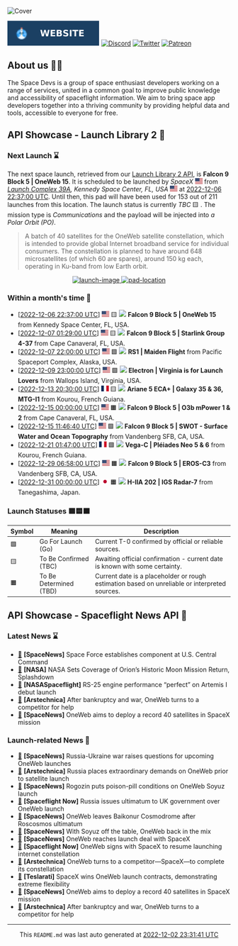 ![Cover](https://raw.githubusercontent.com/TheSpaceDevs/Tutorials/main/assets/tsd_cover.png)


[![Website](https://raw.githubusercontent.com/TheSpaceDevs/Tutorials/e36b2c250ce7fcd4a801c1ed6cb1f9f9d031696b/assets/badge_tsd_website.svg)](https://thespacedevs.com/)
[![Discord](https://img.shields.io/badge/Discord-%237289DA.svg?style=for-the-badge&logo=discord&logoColor=white)](https://discord.gg/p7ntkNA)
[![Twitter](https://img.shields.io/badge/Twitter-%231DA1F2.svg?style=for-the-badge&logo=Twitter&logoColor=white)](https://twitter.com/TheSpaceDevs)
[![Patreon](https://img.shields.io/badge/Patreon-F96854?style=for-the-badge&logo=patreon&logoColor=white)](https://www.patreon.com/TheSpaceDevs)

## About us 🧑‍🚀
The Space Devs is a group of space enthusiast developers working on a range of
services, united in a common goal to improve public knowledge and accessibility
of spaceflight information. We aim to bring space app developers together into a
thriving community by providing helpful data and tools, accessible to everyone
for free.

## API Showcase - Launch Library 2 🚀

### Next Launch ⌛
The next space launch, retrieved from our
<a href="https://thespacedevs.com/llapi">Launch Library 2 API</a>, is
**Falcon 9 Block 5 | OneWeb 15**. It is scheduled to be launched by *SpaceX*
<img width="17" src="https://raw.githubusercontent.com/lipis/flag-icons/main/flags/4x3/us.svg" />
from *<a href="https://en.wikipedia.org/wiki/Kennedy_Space_Center_Launch_Complex_39#Launch_Pad_39A">Launch Complex 39A</a>, Kennedy Space Center, FL, USA*
<img width="17" src="https://raw.githubusercontent.com/lipis/flag-icons/main/flags/4x3/us.svg" />
at <a href="https://www.timeanddate.com/worldclock/fixedtime.html?iso=20221206T223700">2022-12-06 22:37:00 UTC</a>.  Until
then, this pad will have been used for 153
out of 211 launches from this location. The launch status is currently
*TBC* 🟨 . The mission type is
*Communications* and the payload will be injected
into *a Polar Orbit
(PO)*.
<br>
<blockquote>
  A batch of 40 satellites for the OneWeb satellite constellation, which is intended to provide global Internet broadband service for individual consumers. The constellation is planned to have around 648 microsatellites (of which 60 are spares), around 150 kg each, operating in Ku-band from low Earth orbit.
</blockquote>

<p float="left" align="center">
  <a href="https://en.wikipedia.org/wiki/Falcon_9" >
    <img alt="launch-image" height="200" src="https://spacelaunchnow-prod-east.nyc3.digitaloceanspaces.com/media/launch_images/falcon2520925_image_20220322195146.jpeg" />
  </a>
  <a href="http://maps.google.com/maps?q=28.608+N,+80.604+W" >
    <img alt="pad-location" height="200" src="https://spacelaunchnow-prod-east.nyc3.digitaloceanspaces.com/media/launch_images/location_27_20200803142447.jpg"  />
  </a>
</p>

### Within a month's time 📅
- \[<a href="https://www.timeanddate.com/worldclock/fixedtime.html?iso=20221206T223700">2022-12-06 22:37:00 UTC</a>\]  <img width="17" src="https://raw.githubusercontent.com/lipis/flag-icons/main/flags/4x3/us.svg" /> 🟨  <a href="https://www.google.com/calendar/render?action=TEMPLATE&text=Falcon 9 Block 5 | OneWeb 15&location=Kennedy Space Center, FL, USA&dates=20221206T223700Z%2F20221206T223700Z"><img border="0" width="15" src="https://upload.wikimedia.org/wikipedia/commons/a/a5/Google_Calendar_icon_%282020%29.svg"></a> **Falcon 9 Block 5 | OneWeb 15** from Kennedy Space Center, FL, USA.
- \[<a href="https://www.timeanddate.com/worldclock/fixedtime.html?iso=20221207T012900">2022-12-07 01:29:00 UTC</a>\]  <img width="17" src="https://raw.githubusercontent.com/lipis/flag-icons/main/flags/4x3/us.svg" /> 🟨  <a href="https://www.google.com/calendar/render?action=TEMPLATE&text=Falcon 9 Block 5 | Starlink Group 4-37&location=Cape Canaveral, FL, USA&dates=20221207T012900Z%2F20221207T012900Z"><img border="0" width="15" src="https://upload.wikimedia.org/wikipedia/commons/a/a5/Google_Calendar_icon_%282020%29.svg"></a> **Falcon 9 Block 5 | Starlink Group 4-37** from Cape Canaveral, FL, USA.
- \[<a href="https://www.timeanddate.com/worldclock/fixedtime.html?iso=20221207T220000">2022-12-07 22:00:00 UTC</a>\]  <img width="17" src="https://raw.githubusercontent.com/lipis/flag-icons/main/flags/4x3/us.svg" /> 🟩  <a href="https://www.google.com/calendar/render?action=TEMPLATE&text=RS1 | Maiden Flight&location=Pacific Spaceport Complex, Alaska, USA&dates=20221207T220000Z%2F20221208T013000Z"><img border="0" width="15" src="https://upload.wikimedia.org/wikipedia/commons/a/a5/Google_Calendar_icon_%282020%29.svg"></a> **RS1 | Maiden Flight** from Pacific Spaceport Complex, Alaska, USA.
- \[<a href="https://www.timeanddate.com/worldclock/fixedtime.html?iso=20221209T230000">2022-12-09 23:00:00 UTC</a>\]  <img width="17" src="https://raw.githubusercontent.com/lipis/flag-icons/main/flags/4x3/us.svg" /> 🟩  <a href="https://www.google.com/calendar/render?action=TEMPLATE&text=Electron | Virginia is for Launch Lovers&location=Wallops Island, Virginia, USA&dates=20221209T230000Z%2F20221210T010000Z"><img border="0" width="15" src="https://upload.wikimedia.org/wikipedia/commons/a/a5/Google_Calendar_icon_%282020%29.svg"></a> **Electron | Virginia is for Launch Lovers** from Wallops Island, Virginia, USA.
- \[<a href="https://www.timeanddate.com/worldclock/fixedtime.html?iso=20221213T203000">2022-12-13 20:30:00 UTC</a>\]  <img width="17" src="https://raw.githubusercontent.com/lipis/flag-icons/main/flags/4x3/fr.svg" /> 🟨  <a href="https://www.google.com/calendar/render?action=TEMPLATE&text=Ariane 5 ECA+ | Galaxy 35 &amp; 36, MTG-I1&location=Kourou, French Guiana&dates=20221213T203000Z%2F20221213T203000Z"><img border="0" width="15" src="https://upload.wikimedia.org/wikipedia/commons/a/a5/Google_Calendar_icon_%282020%29.svg"></a> **Ariane 5 ECA+ | Galaxy 35 & 36, MTG-I1** from Kourou, French Guiana.
- \[<a href="https://www.timeanddate.com/worldclock/fixedtime.html?iso=20221215T000000">2022-12-15 00:00:00 UTC</a>\]  <img width="17" src="https://raw.githubusercontent.com/lipis/flag-icons/main/flags/4x3/us.svg" /> 🟧  <a href="https://www.google.com/calendar/render?action=TEMPLATE&text=Falcon 9 Block 5 | O3b mPower 1 &amp; 2&location=Cape Canaveral, FL, USA&dates=20221215T000000Z%2F20221215T000000Z"><img border="0" width="15" src="https://upload.wikimedia.org/wikipedia/commons/a/a5/Google_Calendar_icon_%282020%29.svg"></a> **Falcon 9 Block 5 | O3b mPower 1 & 2** from Cape Canaveral, FL, USA.
- \[<a href="https://www.timeanddate.com/worldclock/fixedtime.html?iso=20221215T114640">2022-12-15 11:46:40 UTC</a>\]  <img width="17" src="https://raw.githubusercontent.com/lipis/flag-icons/main/flags/4x3/us.svg" /> 🟩  <a href="https://www.google.com/calendar/render?action=TEMPLATE&text=Falcon 9 Block 5 | SWOT - Surface Water and Ocean Topography&location=Vandenberg SFB, CA, USA&dates=20221215T114640Z%2F20221215T114640Z"><img border="0" width="15" src="https://upload.wikimedia.org/wikipedia/commons/a/a5/Google_Calendar_icon_%282020%29.svg"></a> **Falcon 9 Block 5 | SWOT - Surface Water and Ocean Topography** from Vandenberg SFB, CA, USA.
- \[<a href="https://www.timeanddate.com/worldclock/fixedtime.html?iso=20221221T014700">2022-12-21 01:47:00 UTC</a>\]  <img width="17" src="https://raw.githubusercontent.com/lipis/flag-icons/main/flags/4x3/fr.svg" /> 🟩  <a href="https://www.google.com/calendar/render?action=TEMPLATE&text=Vega-C | Pléiades Neo 5 &amp; 6&location=Kourou, French Guiana&dates=20221221T014700Z%2F20221221T014700Z"><img border="0" width="15" src="https://upload.wikimedia.org/wikipedia/commons/a/a5/Google_Calendar_icon_%282020%29.svg"></a> **Vega-C | Pléiades Neo 5 & 6** from Kourou, French Guiana.
- \[<a href="https://www.timeanddate.com/worldclock/fixedtime.html?iso=20221229T065800">2022-12-29 06:58:00 UTC</a>\]  <img width="17" src="https://raw.githubusercontent.com/lipis/flag-icons/main/flags/4x3/us.svg" /> 🟧  <a href="https://www.google.com/calendar/render?action=TEMPLATE&text=Falcon 9 Block 5 | EROS-C3&location=Vandenberg SFB, CA, USA&dates=20221229T065800Z%2F20221229T065800Z"><img border="0" width="15" src="https://upload.wikimedia.org/wikipedia/commons/a/a5/Google_Calendar_icon_%282020%29.svg"></a> **Falcon 9 Block 5 | EROS-C3** from Vandenberg SFB, CA, USA.
- \[<a href="https://www.timeanddate.com/worldclock/fixedtime.html?iso=20221231T000000">2022-12-31 00:00:00 UTC</a>\]  <img width="17" src="https://raw.githubusercontent.com/lipis/flag-icons/main/flags/4x3/jp.svg" /> 🟧  <a href="https://www.google.com/calendar/render?action=TEMPLATE&text=H-IIA 202 | IGS Radar-7&location=Tanegashima, Japan&dates=20221231T000000Z%2F20221231T000000Z"><img border="0" width="15" src="https://upload.wikimedia.org/wikipedia/commons/a/a5/Google_Calendar_icon_%282020%29.svg"></a> **H-IIA 202 | IGS Radar-7** from Tanegashima, Japan.


### Launch Statuses 🟩🟨🟧
<p align="center">
    <table class="tg">
    <thead>
      <tr>
        <th class="tg-0pky">Symbol</th>
        <th class="tg-0pky">Meaning</th>
        <th class="tg-0pky">Description</th>
      </tr>
    </thead>
    <tbody>
      <tr>
        <td class="tg-0pky">🟩</td>
        <td class="tg-0pky">Go For Launch (Go)</td>
        <td class="tg-0pky">Current T-0 confirmed by official or reliable sources.</td>
      </tr>
      <tr>
        <td class="tg-0pky">🟨</td>
        <td class="tg-0pky">To Be Confirmed (TBC)</td>
        <td class="tg-0pky">Awaiting official confirmation - current date is known with some certainty.</td>
      </tr>
      <tr>
        <td class="tg-0pky">🟧</td>
        <td class="tg-0pky">To Be Determined (TBD)</td>
        <td class="tg-0pky">Current date is a placeholder or rough estimation based on unreliable or interpreted sources.</td>
      </tr>
    </tbody>
    </table>
</p>

## API Showcase - Spaceflight News API 📰

### Latest News ⌛
- <a href="https://spacenews.com/space-force-establishes-component-at-u-s-central-command/" >🔗</a> **[SpaceNews]** Space Force establishes component at U.S. Central Command
- <a href="http://www.nasa.gov/press-release/nasa-sets-coverage-of-orion-s-historic-moon-mission-return-splashdown" >🔗</a> **[NASA]** NASA Sets Coverage of Orion’s Historic Moon Mission Return, Splashdown
- <a href="https://www.nasaspaceflight.com/2022/12/artemis-i-rs25-review/" >🔗</a> **[NASASpaceflight]** RS-25 engine performance “perfect” on Artemis I debut launch
- <a href="https://arstechnica.com/science/2022/12/oneweb-sets-a-launch-date-for-next-week-on-a-falcon-9-rocket/" >🔗</a> **[Arstechnica]** After bankruptcy and war, OneWeb turns to a competitor for help
- <a href="https://spacenews.com/oneweb-aims-to-deploy-a-record-40-satellites-in-spacex-mission/" >🔗</a> **[SpaceNews]** OneWeb aims to deploy a record 40 satellites in SpaceX mission


### Launch-related News 🚀

- <a href="https://spacenews.com/russia-ukraine-war-raises-questions-for-upcoming-oneweb-launches/" >🔗</a> **[SpaceNews]** Russia-Ukraine war raises questions for upcoming OneWeb launches
- <a href="https://arstechnica.com/science/2022/03/russia-places-extraordinary-demands-on-oneweb-prior-to-satellite-launch/" >🔗</a> **[Arstechnica]** Russia places extraordinary demands on OneWeb prior to satellite launch
- <a href="https://spacenews.com/rogozin-puts-poison-pill-conditions-on-oneweb-soyuz-launch/" >🔗</a> **[SpaceNews]** Rogozin puts poison-pill conditions on OneWeb Soyuz launch
- <a href="https://spaceflightnow.com/2022/03/02/russia-issues-ultimatum-to-u-k-government-over-oneweb-launch/" >🔗</a> **[Spaceflight Now]** Russia issues ultimatum to UK government over OneWeb launch
- <a href="https://spacenews.com/oneweb-leaves-baikonur-cosmodrome-after-roscosmos-ultimatum/" >🔗</a> **[SpaceNews]** OneWeb leaves Baikonur Cosmodrome after Roscosmos ultimatum
- <a href="https://spacenews.com/with-soyuz-off-the-table-oneweb-back-in-the-mix/" >🔗</a> **[SpaceNews]** With Soyuz off the table, OneWeb back in the mix
- <a href="https://spacenews.com/oneweb-reaches-launch-deal-with-spacex/" >🔗</a> **[SpaceNews]** OneWeb reaches launch deal with SpaceX
- <a href="https://spaceflightnow.com/2022/03/21/oneweb-signs-with-spacex-to-resume-launching-internet-constellation/" >🔗</a> **[Spaceflight Now]** OneWeb signs with SpaceX to resume launching internet constellation
- <a href="https://arstechnica.com/science/2022/03/oneweb-turns-to-a-competitor-spacex-to-complete-its-constellation/" >🔗</a> **[Arstechnica]** OneWeb turns to a competitor—SpaceX—to complete its constellation
- <a href="https://www.teslarati.com/spacex-wins-oneweb-launch-contracts/" >🔗</a> **[Teslarati]** SpaceX wins OneWeb launch contracts, demonstrating extreme flexibility
- <a href="https://spacenews.com/oneweb-aims-to-deploy-a-record-40-satellites-in-spacex-mission/" >🔗</a> **[SpaceNews]** OneWeb aims to deploy a record 40 satellites in SpaceX mission
- <a href="https://arstechnica.com/science/2022/12/oneweb-sets-a-launch-date-for-next-week-on-a-falcon-9-rocket/" >🔗</a> **[Arstechnica]** After bankruptcy and war, OneWeb turns to a competitor for help


<hr>
  <div align="center">
  This <code>README.md</code> was last auto generated at <a href="https://www.timeanddate.com/worldclock/fixedtime.html?iso=20221202T233141">2022-12-02 23:31:41 UTC</a>
  <br>
  <!-- <a href="https://medium.com/@g.h.garrett" target="_blank">Learn to add space launches to your profile here!</a> -->
</div>